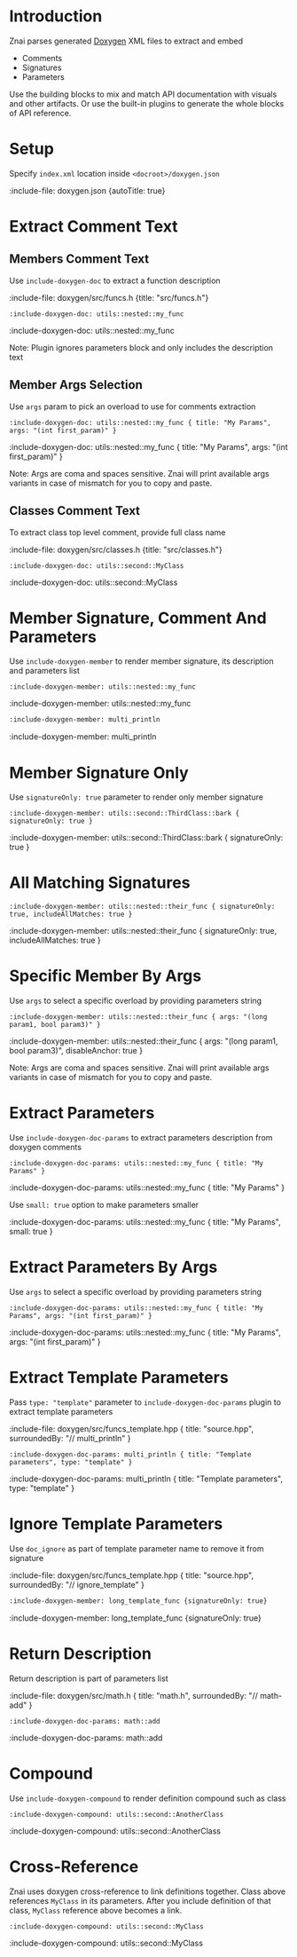 # Introduction

Znai parses generated [Doxygen](https://www.doxygen.nl/index.html) XML files to extract and embed
* Comments
* Signatures 
* Parameters

Use the building blocks to mix and match API documentation with visuals and other artifacts.
Or use the built-in plugins to generate the whole blocks of API reference.

# Setup

Specify `index.xml` location inside `<docroot>/doxygen.json`

:include-file: doxygen.json {autoTitle: true}

# Extract Comment Text

## Members Comment Text

Use `include-doxygen-doc` to extract a function description

:include-file: doxygen/src/funcs.h {title: "src/funcs.h"}

    :include-doxygen-doc: utils::nested::my_func

:include-doxygen-doc: utils::nested::my_func

Note: Plugin ignores parameters block and only includes the description text

## Member Args Selection 

Use `args` param to pick an overload to use for comments extraction

    :include-doxygen-doc: utils::nested::my_func { title: "My Params", args: "(int first_param)" }

:include-doxygen-doc: utils::nested::my_func { title: "My Params", args: "(int first_param)" }

Note: Args are coma and spaces sensitive. Znai will print available args variants in case of mismatch for you to
copy and paste.

## Classes Comment Text

To extract class top level comment, provide full class name

:include-file: doxygen/src/classes.h {title: "src/classes.h"}

    :include-doxygen-doc: utils::second::MyClass

:include-doxygen-doc: utils::second::MyClass

# Member Signature, Comment And Parameters

Use `include-doxygen-member` to render member signature, its description and parameters list

    :include-doxygen-member: utils::nested::my_func

:include-doxygen-member: utils::nested::my_func 

```markdown {title: "template example"}
:include-doxygen-member: multi_println
```

:include-doxygen-member: multi_println

# Member Signature Only

Use `signatureOnly: true` parameter to render only member signature

    :include-doxygen-member: utils::second::ThirdClass::bark { signatureOnly: true }

:include-doxygen-member: utils::second::ThirdClass::bark { signatureOnly: true }

# All Matching Signatures

    :include-doxygen-member: utils::nested::their_func { signatureOnly: true, includeAllMatches: true }

:include-doxygen-member: utils::nested::their_func { signatureOnly: true, includeAllMatches: true }


# Specific Member By Args

Use `args` to select a specific overload by providing parameters string

    :include-doxygen-member: utils::nested::their_func { args: "(long param1, bool param3)" }

:include-doxygen-member: utils::nested::their_func { args: "(long param1, bool param3)", disableAnchor: true }

Note: Args are coma and spaces sensitive. Znai will print available args variants in case of mismatch for you to 
copy and paste.

# Extract Parameters

Use `include-doxygen-doc-params` to extract parameters description from doxygen comments

    :include-doxygen-doc-params: utils::nested::my_func { title: "My Params" }

:include-doxygen-doc-params: utils::nested::my_func { title: "My Params" }

Use `small: true` option to make parameters smaller 

:include-doxygen-doc-params: utils::nested::my_func { title: "My Params", small: true }

# Extract Parameters By Args 

Use `args` to select a specific overload by providing parameters string

    :include-doxygen-doc-params: utils::nested::my_func { title: "My Params", args: "(int first_param)" }

:include-doxygen-doc-params: utils::nested::my_func { title: "My Params", args: "(int first_param)" }

# Extract Template Parameters

Pass `type: "template"` parameter to `include-doxygen-doc-params` plugin to extract template parameters

:include-file: doxygen/src/funcs_template.hpp { title: "source.hpp", surroundedBy: "// multi_println" }

    :include-doxygen-doc-params: multi_println { title: "Template parameters", type: "template" }

:include-doxygen-doc-params: multi_println { title: "Template parameters", type: "template" }

# Ignore Template Parameters

Use `doc_ignore` as part of template parameter name to remove it from signature

:include-file: doxygen/src/funcs_template.hpp { title: "source.hpp", surroundedBy: "// ignore_template" }

```markdown {title: "template example"}
:include-doxygen-member: long_template_func {signatureOnly: true}
```

:include-doxygen-member: long_template_func {signatureOnly: true}

# Return Description

Return description is part of parameters list

:include-file: doxygen/src/math.h { title: "math.h", surroundedBy: "// math-add" }

    :include-doxygen-doc-params: math::add

:include-doxygen-doc-params: math::add

# Compound

Use `include-doxygen-compound` to render definition compound such as class 

    :include-doxygen-compound: utils::second::AnotherClass

:include-doxygen-compound: utils::second::AnotherClass 


# Cross-Reference

Znai uses doxygen cross-reference to link definitions together. 
Class above references `MyClass` in its parameters. After you include definition of that class,
`MyClass` reference above becomes a link.

    :include-doxygen-compound: utils::second::MyClass

:include-doxygen-compound: utils::second::MyClass 
